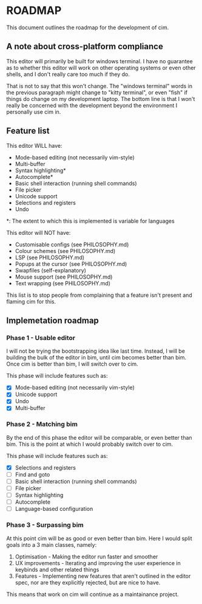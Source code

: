 # ROADMAP

This document outlines the roadmap for the development of cim.

## A note about cross-platform compliance

This editor will primarily be built for windows terminal. I have no guarantee as
to whether this editor will work on other operating systems or even other
shells, and I don't really care too much if they do.

That is not to say that this won't change. The "windows terminal" words in the
previous paragraph might change to "kitty terminal", or even "fish" if things do
change on my development laptop. The bottom line is that I won't really be
concerned with the development beyond the environment I personally use cim in.

## Feature list

This editor WILL have:

- Mode-based editing (not necessarily vim-style)
- Multi-buffer
- Syntax highlighting*
- Autocomplete*
- Basic shell interaction (running shell commands)
- File picker
- Unicode support
- Selections and registers
- Undo

*: The extent to which this is implemented is variable for languages

This editor will NOT have:

- Customisable configs (see PHILOSOPHY.md)
- Colour schemes (see PHILOSOPHY.md)
- LSP (see PHILOSOPHY.md)
- Popups at the cursor (see PHILOSOPHY.md)
- Swapfiles (self-explanatory)
- Mouse support (see PHILOSOPHY.md)
- Text wrapping (see PHILOSOPHY.md)

This list is to stop people from complaining that a feature isn't present and
flaming cim for this.

## Implemetation roadmap

### Phase 1 - Usable editor

I will not be trying the bootstrapping idea like last time. Instead, I will be
building the bulk of the editor in bim, until cim becomes better than bim. Once
cim is better than bim, I will switch over to cim.

This phase will include features such as:

- [X] Mode-based editing (not necessarily vim-style)
- [X] Unicode support
- [X] Undo
- [X] Multi-buffer

### Phase 2 - Matching bim

By the end of this phase the editor will be comparable, or even better than bim.
This is the point at which I would probably switch over to cim.

This phase will include features such as:

- [X] Selections and registers
- [ ] Find and goto
- [ ] Basic shell interaction (running shell commands)
- [ ] File picker
- [ ] Syntax highlighting
- [ ] Autocomplete
- [ ] Language-based configuration

### Phase 3 - Surpassing bim

At this point cim will be as good or even better than bim. Here I would split
goals into a 3 main classes, namely:

1. Optimisation - Making the editor run faster and smoother
2. UX improvements - Iterating and improving the user experience in keybinds and
other related things
3. Features - Implementing new features that aren't outlined in the editor spec,
nor are they explicitly rejected, but are nice to have.

This means that work on cim will continue as a maintainance project.
